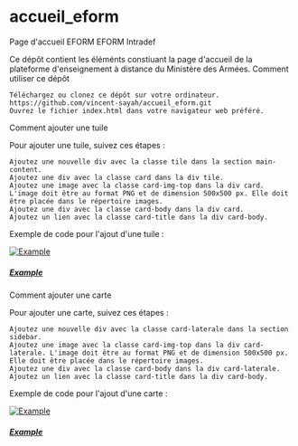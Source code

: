 # accueil_eform
Page d'accueil EFORM
EFORM Intradef

Ce dépôt contient les éléménts constiuant la page d'accueil de la plateforme d'enseignement à distance du Ministère des Armées.
Comment utiliser ce dépôt

    Téléchargez ou clonez ce dépôt sur votre ordinateur.
	https://github.com/vincent-sayah/accueil_eform.git
    Ouvrez le fichier index.html dans votre navigateur web préféré.


Comment ajouter une tuile

Pour ajouter une tuile, suivez ces étapes :

    Ajoutez une nouvelle div avec la classe tile dans la section main-content.
    Ajoutez une div avec la classe card dans la div tile.
    Ajoutez une image avec la classe card-img-top dans la div card. L'image doit être au format PNG et de dimension 500x500 px. Elle doit être placée dans le répertoire images.
    Ajoutez une div avec la classe card-body dans la div card.
    Ajoutez un lien avec la classe card-title dans la div card-body.

Exemple de code pour l'ajout d'une tuile :

 <!-- Tuile  -->
<div class="col-lg-3 col-md-6 col-12 tile">
   <div class="card">
       <a href="https://example.com" target="_blank">
           <img src="images/example.png" class="card-img-top" alt="Example">
           <div class="card-body">
               <h5 class="card-title">Example</h5>
           </div>
       </a>
   </div>
</div>

Comment ajouter une carte

Pour ajouter une carte, suivez ces étapes :

    Ajoutez une nouvelle div avec la classe card-laterale dans la section sidebar.
    Ajoutez une image avec la classe card-img-top dans la div card-laterale. L'image doit être au format PNG et de dimension 500x500 px. Elle doit être placée dans le répertoire images.
    Ajoutez une div avec la classe card-body dans la div card-laterale.
    Ajoutez un lien avec la classe card-title dans la div card-body.

Exemple de code pour l'ajout d'une carte :

<!-- Carte -->
<div class="col-lg-6 col-md-12 col-12">
   <div class="card-laterale">
       <a href="https://example.com" target="_blank">
           <img src="images/example.png" class="card-img-top" alt="Example">
           <div class="card-body">
               <h5 class="card-title">Example</h5>
           </div>
       </a>
   </div>
</div>

